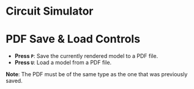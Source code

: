 Circuit Simulator
=================

# PDF Save & Load Controls

- **Press `P`**: Save the currently rendered model to a PDF file.
- **Press `U`**: Load a model from a PDF file.

**Note**: The PDF must be of the same type as the one that was previously saved.